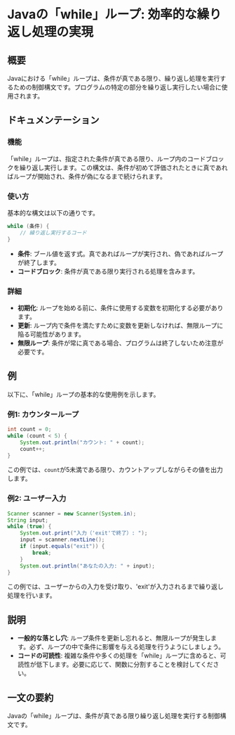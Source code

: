 <!--
Meta Description: # Javaの「while」ループ: 効率的な繰り返し処理の実現 ## 概要 Javaにおける「while」ループは、条件が真である限り、繰り返し処理を実行するための制御構文です。プログラムの特定の部分を繰り返し実行したい場合に使用されます。 ## ドキュメンテーション ### 機能 「while」...
Meta Keywords: while, count, system, scanner, input
-->

# Javaの「while」ループ: 効率的な繰り返し処理の実現

## 概要
Javaにおける「while」ループは、条件が真である限り、繰り返し処理を実行するための制御構文です。プログラムの特定の部分を繰り返し実行したい場合に使用されます。

## ドキュメンテーション
### 機能
「while」ループは、指定された条件が真である限り、ループ内のコードブロックを繰り返し実行します。この構文は、条件が初めて評価されたときに真であればループが開始され、条件が偽になるまで続けられます。

### 使い方
基本的な構文は以下の通りです。

```java
while (条件) {
    // 繰り返し実行するコード
}
```

- **条件**: ブール値を返す式。真であればループが実行され、偽であればループが終了します。
- **コードブロック**: 条件が真である限り実行される処理を含みます。

### 詳細
- **初期化**: ループを始める前に、条件に使用する変数を初期化する必要があります。
- **更新**: ループ内で条件を満たすために変数を更新しなければ、無限ループに陥る可能性があります。
- **無限ループ**: 条件が常に真である場合、プログラムは終了しないため注意が必要です。

## 例
以下に、「while」ループの基本的な使用例を示します。

### 例1: カウンターループ
```java
int count = 0;
while (count < 5) {
    System.out.println("カウント: " + count);
    count++;
}
```
この例では、`count`が5未満である限り、カウントアップしながらその値を出力します。

### 例2: ユーザー入力
```java
Scanner scanner = new Scanner(System.in);
String input;
while (true) {
    System.out.print("入力（'exit'で終了）: ");
    input = scanner.nextLine();
    if (input.equals("exit")) {
        break;
    }
    System.out.println("あなたの入力: " + input);
}
```
この例では、ユーザーからの入力を受け取り、'exit'が入力されるまで繰り返し処理を行います。

## 説明
- **一般的な落とし穴**: ループ条件を更新し忘れると、無限ループが発生します。必ず、ループの中で条件に影響を与える処理を行うようにしましょう。
- **コードの可読性**: 複雑な条件や多くの処理を「while」ループに含めると、可読性が低下します。必要に応じて、関数に分割することを検討してください。

## 一文の要約
Javaの「while」ループは、条件が真である限り繰り返し処理を実行する制御構文です。